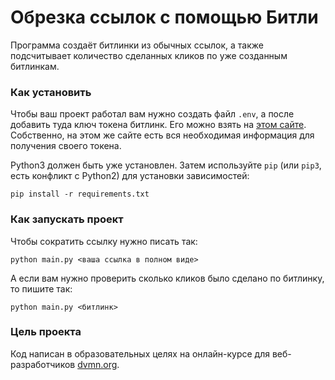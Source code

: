 # Обрезка ссылок с помощью Битли

Программа создаёт битлинки из обычных ссылок, а также подсчитывает количество сделанных кликов по уже созданным битлинкам. 

### Как установить

Чтобы ваш проект работал вам нужно создать файл `.env`, а после добавить туда ключ токена битлинк. Его можно взять на [этом сайте](https://bitly.com). Собственно, на этом же сайте есть вся необходимая информация для получения своего токена.

Python3 должен быть уже установлен. 
Затем используйте `pip` (или `pip3`, есть конфликт с Python2) для установки зависимостей:
```
pip install -r requirements.txt
```

### Как запускать проект

Чтобы сократить ссылку нужно писать так:
```
python main.py <ваша ссылка в полном виде>
```

А если вам нужно проверить сколько кликов было сделано по битлинку, то пишите так:
```
python main.py <битлинк>
```

### Цель проекта

Код написан в образовательных целях на онлайн-курсе для веб-разработчиков [dvmn.org](https://dvmn.org/).